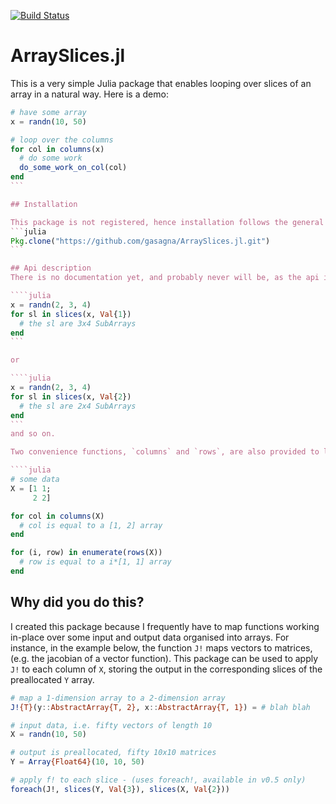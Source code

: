 [![Build Status](https://travis-ci.org/gasagna/ArraySlices.jl.svg?branch=master)](https://travis-ci.org/gasagna/ArraySlices.jl)

# ArraySlices.jl

This is a very simple Julia package that enables looping over slices of an array in a natural way. Here is a demo:

````julia
# have some array
x = randn(10, 50)

# loop over the columns
for col in columns(x)
  # do some work 
  do_some_work_on_col(col)
end
```

## Installation

This package is not registered, hence installation follows the general procedure for Julia code on a git repository:
```julia
Pkg.clone("https://github.com/gasagna/ArraySlices.jl.git")
```

## Api description
There is no documentation yet, and probably never will be, as the api is very simple. This main function exported by this module is `slices`. For a given array `x`, `slices(x, Val{i})` returns a `SlicesIterator` object, to loop over the slices of `x` along dimension `i`. For instance:

````julia
x = randn(2, 3, 4)
for sl in slices(x, Val{1})
  # the sl are 3x4 SubArrays
end
```

or 

````julia
x = randn(2, 3, 4)
for sl in slices(x, Val{2})
  # the sl are 2x4 SubArrays
end
```
and so on. 

Two convenience functions, `columns` and `rows`, are also provided to loop over the columns and rows of two dimensional arrays. 

````julia
# some data
X = [1 1;
     2 2]

for col in columns(X)
  # col is equal to a [1, 2] array
end

for (i, row) in enumerate(rows(X))
  # row is equal to a i*[1, 1] array
end
````


## Why did you do this?
I created this package because I frequently have to map functions working 
in-place over some input and output data organised into arrays. For instance, 
in the example below, the function `J!` maps vectors to matrices, 
(e.g. the jacobian of a vector function). This package can be used to apply `J!`
to each column of `X`, storing the output in the corresponding slices of 
the preallocated `Y` array. 

````julia
# map a 1-dimension array to a 2-dimension array
J!{T}(y::AbstractArray{T, 2}, x::AbstractArray{T, 1}) = # blah blah

# input data, i.e. fifty vectors of length 10
X = randn(10, 50)

# output is preallocated, fifty 10x10 matrices
Y = Array{Float64}(10, 10, 50) 

# apply f! to each slice - (uses foreach!, available in v0.5 only)
foreach(J!, slices(Y, Val{3}), slices(X, Val{2}))
````





